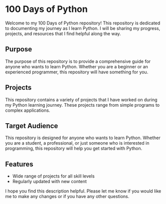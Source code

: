 # 100 Days of Python

Welcome to my 100 Days of Python repository! This repository is dedicated to documenting my journey as I learn Python. I will be sharing my progress, projects, and resources that I find helpful along the way.

## Purpose

The purpose of this repository is to provide a comprehensive guide for anyone who wants to learn Python. Whether you are a beginner or an experienced programmer, this repository will have something for you.

## Projects

This repository contains a variety of projects that I have worked on during my Python learning journey. These projects range from simple programs to complex applications. 

## Target Audience

This repository is designed for anyone who wants to learn Python. Whether you are a student, a professional, or just someone who is interested in programming, this repository will help you get started with Python.

## Features

- Wide range of projects for all skill levels
- Regularly updated with new content

I hope you find this description helpful. Please let me know if you would like me to make any changes or if you have any other questions.
